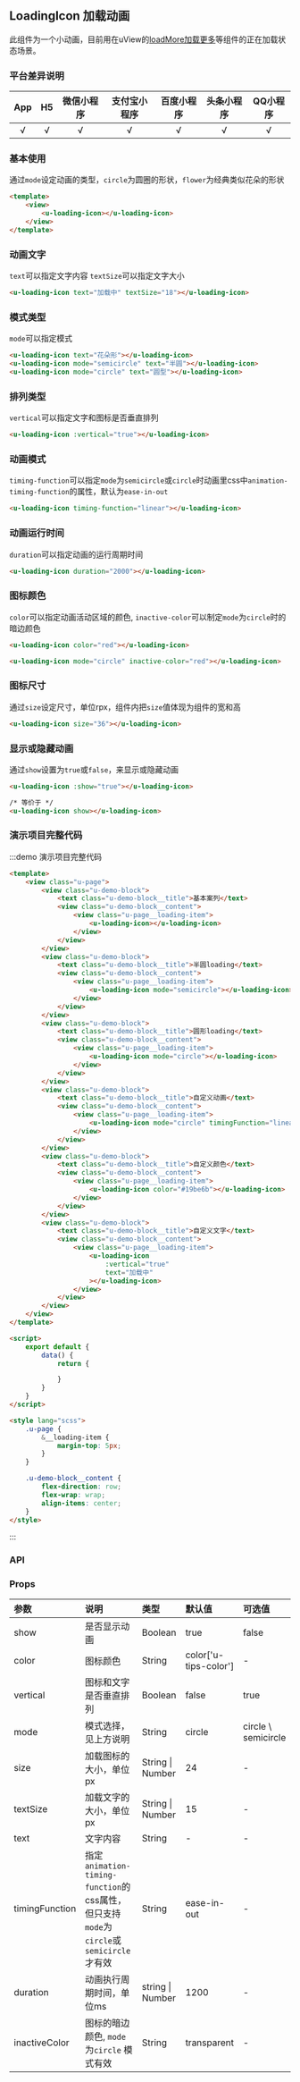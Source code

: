## LoadingIcon 加载动画 <to-api/>

<demo-model url="/pages/componentsA/loading-icon/loading-icon"></demo-model>


此组件为一个小动画，目前用在uView的[loadMore加载更多](/components/loadMore.html)等组件的正在加载状态场景。

### 平台差异说明

|App|H5	|微信小程序	|支付宝小程序		|百度小程序	|头条小程序	|QQ小程序	|
|:-:|:-:|:-:		|:-:			|:-:		|:-:		|:-:		|
|√	|√	|√			|√				|√			|√			|√			|

### 基本使用

通过`mode`设定动画的类型，`circle`为圆圈的形状，`flower`为经典类似花朵的形状


```html
<template>
	<view>
		<u-loading-icon></u-loading-icon>
	</view>
</template>
```

### 动画文字

`text`可以指定文字内容
`textSize`可以指定文字大小

```html
<u-loading-icon text="加载中" textSize="18"></u-loading-icon>
```

### 模式类型

`mode`可以指定模式

```html
<u-loading-icon text="花朵形"></u-loading-icon>
<u-loading-icon mode="semicircle" text="半圆"></u-loading-icon>
<u-loading-icon mode="circle" text="圆型"></u-loading-icon>
```

### 排列类型

`vertical`可以指定文字和图标是否垂直排列

```html
<u-loading-icon :vertical="true"></u-loading-icon>
```

### 动画模式

`timing-function`可以指定`mode`为`semicircle`或`circle`时动画里css中`animation-timing-function`的属性，默认为`ease-in-out`

```html
<u-loading-icon timing-function="linear"></u-loading-icon>
```

### 动画运行时间

`duration`可以指定动画的运行周期时间

```html
<u-loading-icon duration="2000"></u-loading-icon>
```

### 图标颜色

`color`可以指定动画活动区域的颜色, `inactive-color`可以制定`mode`为`circle`时的暗边颜色

```html
<u-loading-icon color="red"></u-loading-icon>

<u-loading-icon mode="circle" inactive-color="red"></u-loading-icon>
```

### 图标尺寸

通过`size`设定尺寸，单位rpx，组件内把`size`值体现为组件的宽和高

```html
<u-loading-icon size="36"></u-loading-icon>
```

### 显示或隐藏动画

通过`show`设置为`true`或`false`，来显示或隐藏动画

```html
<u-loading-icon :show="true"></u-loading-icon>

/* 等价于 */
<u-loading-icon show></u-loading-icon>
```

### 演示项目完整代码
:::demo 演示项目完整代码
```html
<template>
	<view class="u-page">
		<view class="u-demo-block">
			<text class="u-demo-block__title">基本案列</text>
			<view class="u-demo-block__content">
				<view class="u-page__loading-item">
					<u-loading-icon></u-loading-icon>
				</view>
			</view>
		</view>
		<view class="u-demo-block">
			<text class="u-demo-block__title">半圆loading</text>
			<view class="u-demo-block__content">
				<view class="u-page__loading-item">
					<u-loading-icon mode="semicircle"></u-loading-icon>
				</view>
			</view>
		</view>
		<view class="u-demo-block">
			<text class="u-demo-block__title">圆形loading</text>
			<view class="u-demo-block__content">
				<view class="u-page__loading-item">
					<u-loading-icon mode="circle"></u-loading-icon>
				</view>
			</view>
		</view>
		<view class="u-demo-block">
			<text class="u-demo-block__title">自定义动画</text>
			<view class="u-demo-block__content">
				<view class="u-page__loading-item">
					<u-loading-icon mode="circle" timingFunction="linear"></u-loading-icon>
				</view>
			</view>
		</view>
		<view class="u-demo-block">
			<text class="u-demo-block__title">自定义颜色</text>
			<view class="u-demo-block__content">
				<view class="u-page__loading-item">
					<u-loading-icon color="#19be6b"></u-loading-icon>
				</view>
			</view>
		</view>
		<view class="u-demo-block">
			<text class="u-demo-block__title">自定义文字</text>
			<view class="u-demo-block__content">
				<view class="u-page__loading-item">
					<u-loading-icon
					    :vertical="true"
					    text="加载中"
					></u-loading-icon>
				</view>
			</view>
		</view>
	</view>
</template>

<script>
	export default {
		data() {
			return {

			}
		}
	}
</script>

<style lang="scss">
	.u-page {
		&__loading-item {
			margin-top: 5px;
		}
	}

	.u-demo-block__content {
		flex-direction: row;
		flex-wrap: wrap;
		align-items: center;
	}
</style>

```
:::

### API

### Props

| 参数			| 说明																					| 类型					| 默认值					| 可选值				|
| :-			| :-																					| :-					| :-					| :-					|
| show			| 是否显示动画																			| Boolean				| true					| false					|
| color			| 图标颜色																				| String				| color['u-tips-color']	| -						|
| vertical		| 图标和文字是否垂直排列																	| Boolean				| false					| true					|
| mode			| 模式选择，见上方说明																	| String				| circle 				| circle \ semicircle	|
| size			| 加载图标的大小，单位px																	| String &#124; Number	| 24					| -						|
| textSize		| 加载文字的大小，单位px																	| String &#124; Number	| 15					| -						|
| text			| 文字内容																				| String				| -						| -						|
| timingFunction| 指定`animation-timing-function`的css属性，但只支持`mode`为`circle`或`semicircle`才有效	| String				| ease-in-out			| -						|
| duration		| 动画执行周期时间，单位ms																	| string &#124; Number	| 1200					| -						|
| inactiveColor	| 图标的暗边颜色, `mode`为`circle` 模式有效												| String				| transparent			| -						|


